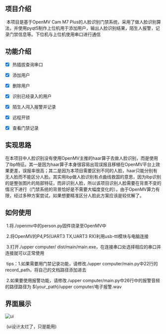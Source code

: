 ## 项目介绍

​	本项目是基于OpenMV Cam M7 Plus的人脸识别门禁系统，采用了做人脸识别算法，并使用pyqt5制作上位机用于添加用户，输出人脸识别结果，陌生人报警，记录门禁信息等。下位机与上位机使用串口进行通信



## 功能介绍

- [x] 热插拔查询串口

- [x] 添加用户

- [x] 删除用户

- [x] 识别已经录入的用户

- [x] 陌生人闯入报警并记录

- [x] 远程开锁

- [x] 查看门禁记录



## 实现思路

​	在本项目中人脸识别没有使用OpenMV主推的haar算子去做人脸识别，而是使用了lbp特征。其一是因为haar算子本身很容易出现误报且移植在OpenMV平台上效果更差，误报率很高；其二是因为本项目需要区别不同的人脸，haar只能分别有无人脸而不能区分人脸。其实用lbp做人脸识别有点曲线救国的意思，因为lbp识别的是整张图片的局部特征，而非识别人脸，所以该项目识别人脸需要在背景不变的情况下进行（门禁系统的背景恰好是不需要大幅度变化的）。由于OpenMV算力有限，经过多种方案尝试，如果想要精准区分人脸此方案应该是较优解了。



## 如何使用

​	1.将./openmv中的person.py固件烧录至OpenMV中

​	2.将OpenMV的P4,P5(UART3 TX,UART3 RX)利用usb-ttl模块与电脑连接

​	3.打开./upper computer/ dist/main/main.exe，在连接串口处选择相应的串口并连接就可以正常使用

​	tips：1.如果需要用门禁记录功能，请修改./upper computer/main.py中22行的record_path，将自己的文档路径添加进去

​			  2.如果要使用报警功能，请修改./upper computer/main.py中26行中的报警音频的路径路径为 $(your_path)/upper computer/电子报警.wav



## 界面展示

![ui](https://img.picui.cn/free/2024/06/17/66704a807f702.jpg "ui")

​	(ui设计太烂了，只是能用)